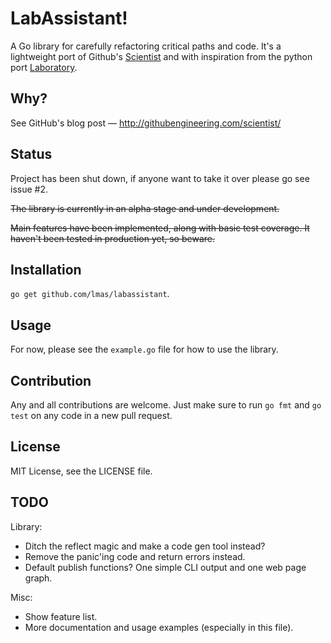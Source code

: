 LabAssistant!
================================================================================

A Go library for carefully refactoring critical paths and code.
It's a lightweight port of Github's [Scientist](https://github.com/github/scientist)
and with inspiration from the python port [Laboratory](https://github.com/joealcorn/laboratory).

Why?
--------------------------------------------------------------------------------

See GitHub's blog post — http://githubengineering.com/scientist/

Status
--------------------------------------------------------------------------------

Project has been shut down, if anyone want to take it over please go see issue #2.

~~The library is currently in an alpha stage and under development.~~

~~Main features have been implemented, along with basic test coverage. It haven't
been tested in production yet, so beware.~~

Installation
--------------------------------------------------------------------------------

`go get github.com/lmas/labassistant`.

Usage
--------------------------------------------------------------------------------

For now, please see the `example.go` file for how to use the library.

Contribution
--------------------------------------------------------------------------------

Any and all contributions are welcome. Just make sure to run `go fmt` and
`go test` on any code in a new pull request.

License
--------------------------------------------------------------------------------

MIT License, see the LICENSE file.

TODO
--------------------------------------------------------------------------------

Library:
- Ditch the reflect magic and make a code gen tool instead?
- Remove the panic'ing code and return errors instead.
- Default publish functions? One simple CLI output and one web page graph.

Misc:
- Show feature list.
- More documentation and usage examples (especially in this file).
